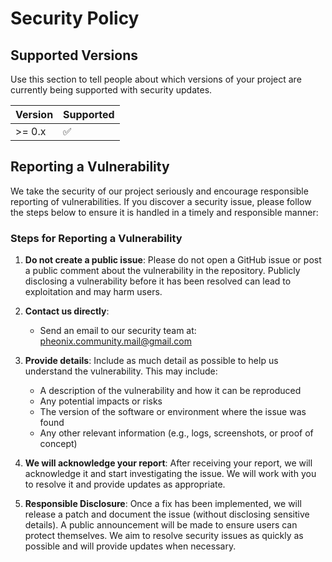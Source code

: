 # Security Policy

## Supported Versions

Use this section to tell people about which versions of your project are
currently being supported with security updates.

| Version  | Supported          |
| -------- | ------------------ |
| >= 0.x   | :white_check_mark: |

## Reporting a Vulnerability

We take the security of our project seriously and encourage responsible reporting of vulnerabilities. If you discover a security issue, please follow the steps below to ensure it is handled in a timely and responsible manner:

### Steps for Reporting a Vulnerability

1. **Do not create a public issue**: Please do not open a GitHub issue or post a public comment about the vulnerability in the repository. Publicly disclosing a vulnerability before it has been resolved can lead to exploitation and may harm users.
   
2. **Contact us directly**: 
   - Send an email to our security team at: [pheonix.community.mail@gmail.com](mailto:pheonix.community.mail@gmail.com)
   
3. **Provide details**: Include as much detail as possible to help us understand the vulnerability. This may include:
   - A description of the vulnerability and how it can be reproduced
   - Any potential impacts or risks
   - The version of the software or environment where the issue was found
   - Any other relevant information (e.g., logs, screenshots, or proof of concept)

4. **We will acknowledge your report**: After receiving your report, we will acknowledge it and start investigating the issue. We will work with you to resolve it and provide updates as appropriate.

5. **Responsible Disclosure**: Once a fix has been implemented, we will release a patch and document the issue (without disclosing sensitive details). A public announcement will be made to ensure users can protect themselves. We aim to resolve security issues as quickly as possible and will provide updates when necessary.
